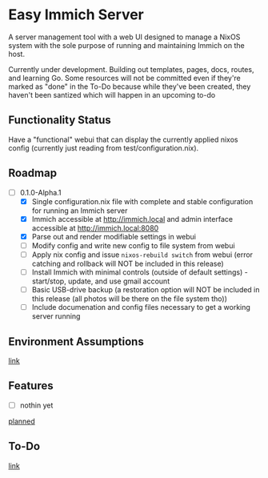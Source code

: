# Easy Immich Server
A server management tool with a web UI designed to manage a NixOS system with the sole purpose of running and maintaining Immich on the host.

Currently under development. Building out templates, pages, docs, routes, and learning Go. Some resources will not be committed even if they're marked as "done" in the To-Do because while they've been created, they haven't been santized which will happen in an upcoming to-do

## Functionality Status
Have a "functional" webui that can display the currently applied nixos config (currently just reading from test/configuration.nix).

## Roadmap
- [ ] 0.1.0-Alpha.1
  - [x] Single configuration.nix file with complete and stable configuration for running an Immich server
  - [x] Immich accessible at http://immich.local and admin interface accessible at http://immich.local:8080
  - [x] Parse out and render modifiable settings in webui
  - [ ] Modify config and write new config to file system from webui
  - [ ] Apply nix config and issue `nixos-rebuild switch` from webui (error catching and rollback will NOT be included in this release)
  - [ ] Install Immich with minimal controls (outside of default settings) - start/stop, update, and use gmail account
  - [ ] Basic USB-drive backup (a restoration option will NOT be included in this release (all photos will be there on the file system tho))
  - [ ] Include documenation and config files necessary to get a working server running

## Environment Assumptions
[link](docs/dev/environment.md)

## Features
- [ ] nothin yet

[planned](docs/dev/features.md)

## To-Do
[link](docs/dev/todo.md)
